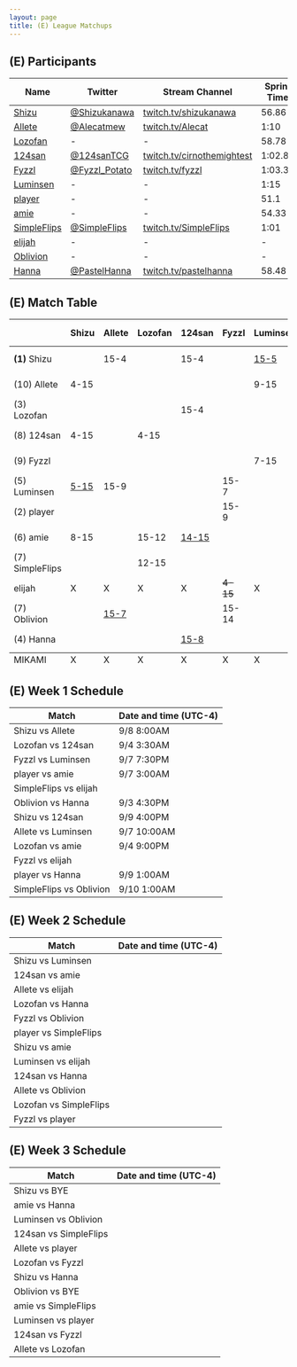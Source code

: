 ```yaml
---
layout: page
title: (E) League Matchups
---
```


## (E) Participants ##

<table>
  <thead>
    <tr>
      <th>Name</th>
      <th>Twitter</th>
      <th>Stream Channel</th>
	  <th>Sprint Time</th>
	  <th>Rating</th>
    </tr>
  </thead>
  <tbody>
    <tr>
      <td><a href="https://steamcommunity.com/id/ShizuHeart/">Shizu</a></td>
      <td><a href="https://twitter.com/Shizukanawa">@Shizukanawa</a></td>
      <td><a href="https://www.twitch.tv/shizukanawa">twitch.tv/shizukanawa</a></td>
      <td>56.86</td>
      <td>9859</td>
    </tr>
    <tr>
      <td><a href="https://steamcommunity.com/id/Alecat/">Allete</a></td>
      <td><a href="https://twitter.com/Alecatmew">@Alecatmew</a></td>
      <td><a href="https://www.twitch.tv/Alecat">twitch.tv/Alecat</a></td>
      <td>1:10</td>
      <td>3000</td>
    </tr>
    <tr>
      <td><a href="https://steamcommunity.com/id/jesusisthenameofthelord/">Lozofan</a></td>
      <td>-</td>
      <td>-</td>
      <td>58.78</td>
      <td>8448</td>
    </tr>
    <tr>
      <td><a href="https://steamcommunity.com/id/cirnothemightest/">124san</a></td>
      <td><a href="https://twitter.com/124sanTCG">@124sanTCG</a></td>
      <td><a href="https://www.twitch.tv/cirnothemightest">twitch.tv/cirnothemightest</a></td>
      <td>1:02.88</td>
      <td>2794</td>
    </tr>
    <tr>
      <td><a href="https://steamcommunity.com/profiles/76561198282875407/">Fyzzl</a></td>
      <td><a href="https://twitter.com/Fyzzl_Potato">@Fyzzl_Potato</a></td>
      <td><a href="https://www.twitch.tv/fyzzl">twitch.tv/fyzzl</a></td>
      <td>1:03.33</td>
      <td>11617</td>
    </tr>
    <tr>
      <td><a href="https://steamcommunity.com/profiles/76561198081928714/">Luminsen</a></td>
      <td>-</td>
      <td>-</td>
      <td>1:15</td>
      <td>11200</td>
    </tr>
    <tr>
      <td><a href="http://steamcommunity.com/id/player1214">player</a></td>
      <td>-</td>
      <td>-</td>
      <td>51.1</td>
      <td>15490</td>
    </tr>
    <tr>
      <td><a href="https://steamcommunity.com/id/amaiamie">amie</a></td>
      <td>-</td>
      <td>-</td>
      <td>54.33</td>
      <td>8320</td>
    </tr>
    <tr>
      <td><a href="https://steamcommunity.com/id/SimpleFlips">SimpleFlips</a></td>
      <td><a href="https://twitter.com/SimpleFlips">@SimpleFlips</a></td>
      <td><a href="https://www.twitch.tv/SimpleFlips">twitch.tv/SimpleFlips</a></td>
      <td>1:01</td>
      <td>13000</td>
    </tr>
    <tr>
      <td><a href="https://steamcommunity.com/profiles/1570090470/">elijah</a></td>
      <td>-</td>
      <td>-</td>
      <td>-</td>
      <td>-</td>
    </tr>
    <tr>
      <td><a href="https://steamcommunity.com/profiles/76561198043991232">Oblivion</a></td>
      <td>-</td>
      <td>-</td>
      <td>-</td>
      <td>13200</td>
    </tr>
    <tr>
      <td><a href="https://steamcommunity.com/id/hannaglameow/">Hanna</a></td>
      <td><a href="https://twitter.com/PastelHanna">@PastelHanna</a></td>
      <td><a href="https://www.twitch.tv/pastelhanna">twitch.tv/pastelhanna</a></td>
      <td>58.48</td>
      <td>8195</td>
    </tr>
  </tbody>
</table>

## (E) Match Table ##

<table>
  <thead>
    <tr>
      <th> </th>
      <th>Shizu</th>
      <th>Allete</th>
      <th>Lozofan</th>
      <th>124san</th>
      <th>Fyzzl</th>
      <th>Luminsen</th>
      <th>player</th>
      <th>amie</th>
      <th>SimpleFlips</th>
      <th>elijah</th>
      <th>Oblivion</th>
      <th>Hanna</th>
      <th>W-L</th>
      <th>Pt. Diff</th>
    </tr>
  </thead>
  <tbody>
    <tr>
      <td><b>(1)</b> Shizu</td>
      <td> </td> <!--Shizu-->
      <td>15-4</td> <!--Allete-->
      <td> </td> <!--Lozofan-->
      <td>15-4</td> <!--124san-->
      <td> </td> <!--Fyzzl-->
      <td><a href="https://www.twitch.tv/videos/311016381?t=00h04m33s">15-5</a></td> <!--Luminsen-->
      <td> </td> <!--player-->
      <td>15-8</td> <!--amie-->
      <td> </td> <!--SimpleFlips-->
      <td>X</td> <!--elijah-->
      <td> </td> <!--Oblivion-->
      <td> </td> <!--Hanna-->
      <td>4-0</td>
      <td>+39</td>
    </tr>
    <tr>
      <td>(10) Allete</td>
      <td>4-15</td> <!--Shizu-->
      <td> </td> <!--Allete-->
      <td> </td> <!--Lozofan-->
      <td> </td> <!--124san-->
      <td> </td> <!--Fyzzl-->
      <td>9-15</td> <!--Luminsen-->
      <td> </td> <!--player-->
      <td> </td> <!--amie-->
      <td> </td> <!--SimpleFlips-->
      <td>X</td> <!--elijah-->
      <td><a href="https://www.twitch.tv/videos/310886707">7-15</a></td> <!--Oblivion-->
      <td> </td> <!--Hanna-->
      <td>0-3</td>
      <td>-25</td>
    </tr>
    <tr>
      <td>(3) Lozofan</td>
      <td> </td> <!--Shizu-->
      <td> </td> <!--Allete-->
      <td> </td> <!--Lozofan-->
      <td>15-4</td> <!--124san-->
      <td> </td> <!--Fyzzl-->
      <td> </td> <!--Luminsen-->
      <td> </td> <!--player-->
      <td>12-15</td> <!--amie-->
      <td>15-2</td> <!--SimpleFlips-->
      <td>X</td> <!--elijah-->
      <td> </td> <!--Oblivion-->
      <td> </td> <!--Hanna-->
      <td>2-1</td>
      <td>+11</td>
    </tr>
    <tr>
      <td>(8) 124san</td>
      <td>4-15</td> <!--Shizu-->
      <td> </td> <!--Allete-->
      <td>4-15</td> <!--Lozofan-->
      <td> </td> <!--124san-->
      <td> </td> <!--Fyzzl-->
      <td> </td> <!--Luminsen-->
      <td> </td> <!--player-->
      <td><a href="https://www.youtube.com/watch?v=Y4QjSqMiEjU">15-14</a></td> <!--amie-->
      <td> </td> <!--SimpleFlips-->
      <td>X</td> <!--elijah-->
      <td> </td> <!--Oblivion-->
      <td><a href="https://youtu.be/4_8PA0uftF8">8-15</a></td> <!--Hanna-->
      <td>1-3</td>
      <td>-28</td>
    </tr>
    <tr>
      <td>(9) Fyzzl</td>
      <td> </td> <!--Shizu-->
      <td> </td> <!--Allete-->
      <td> </td> <!--Lozofan-->
      <td> </td> <!--124san-->
      <td> </td> <!--Fyzzl-->
      <td>7-15</td> <!--Luminsen-->
      <td>9-15</td> <!--player-->
      <td> </td> <!--amie-->
      <td> </td> <!--SimpleFlips-->
      <td><del>15-4</del></td> <!--elijah-->
      <td>14-15</td> <!--Oblivion-->
      <td> </td> <!--Hanna-->
      <td>0-3</td>
      <td>-15</td>
    </tr>
    <tr>
      <td>(5) Luminsen</td>
      <td><a href="https://www.twitch.tv/videos/311016381?t=00h04m33s">5-15</a></td> <!--Shizu-->
      <td>15-9</td> <!--Allete-->
      <td> </td> <!--Lozofan-->
      <td> </td> <!--124san-->
      <td>15-7</td> <!--Fyzzl-->
      <td> </td> <!--Luminsen-->
      <td> </td> <!--player-->
      <td> </td> <!--amie-->
      <td> </td> <!--SimpleFlips-->
      <td>X</td> <!--elijah-->
      <td> </td> <!--Oblivion-->
      <td> </td> <!--Hanna-->
      <td>2-1</td>
      <td>+4</td>
    </tr>
    <tr>
      <td>(2) player</td>
      <td> </td> <!--Shizu-->
      <td> </td> <!--Allete-->
      <td> </td> <!--Lozofan-->
      <td> </td> <!--124san-->
      <td>15-9</td> <!--Fyzzl-->
      <td> </td> <!--Luminsen-->
      <td> </td> <!--player-->
      <td>15-9</td> <!--amie-->
      <td> </td> <!--SimpleFlips-->
      <td>X</td> <!--elijah-->
      <td> </td> <!--Oblivion-->
      <td>15-4</td> <!--Hanna-->
      <td>3-0</td>
      <td>+23</td>
    </tr>
    <tr>
      <td>(6) amie</td>
      <td>8-15</td> <!--Shizu-->
      <td> </td> <!--Allete-->
      <td>15-12</td> <!--Lozofan-->
      <td><a href="https://www.youtube.com/watch?v=Y4QjSqMiEjU">14-15</a></td> <!--124san-->
      <td> </td> <!--Fyzzl-->
      <td> </td> <!--Luminsen-->
      <td>9-15</td> <!--player-->
      <td> </td> <!--amie-->
      <td> </td> <!--SimpleFlips-->
      <td>X</td> <!--elijah-->
      <td> </td> <!--Oblivion-->
      <td> </td> <!--Hanna-->
      <td>2-2</td>
      <td>-11</td>
    </tr>
    <tr>
      <td>(7) SimpleFlips</td>
      <td> </td> <!--Shizu-->
      <td> </td> <!--Allete-->
      <td>12-15</td> <!--Lozofan-->
      <td> </td> <!--124san-->
      <td> </td> <!--Fyzzl-->
      <td> </td> <!--Luminsen-->
      <td> </td> <!--player-->
      <td> </td> <!--amie-->
      <td> </td> <!--SimpleFlips-->
      <td><del>15-13</del></td> <!--elijah-->
      <td>15-2</td> <!--Oblivion-->
      <td> </td> <!--Hanna-->
      <td>1-1</td>
      <td>+10</td>
    </tr>
    <tr>
      <td>elijah</td>
      <td>X</td> <!--Shizu-->
      <td>X</td> <!--Allete-->
      <td>X</td> <!--Lozofan-->
      <td>X</td> <!--124san-->
      <td><del>4-15</del></td> <!--Fyzzl-->
      <td>X</td> <!--Luminsen-->
      <td>X</td> <!--player-->
      <td>X</td> <!--amie-->
      <td></del>13-15</del></td> <!--SimpleFlips-->
      <td>X</td> <!--elijah-->
      <td>X</td> <!--Oblivion-->
      <td>X</td> <!--Hanna-->
      <td>X</td>
      <td>X</td>
    </tr>
    <tr>
      <td>(7) Oblivion</td>
      <td> </td> <!--Shizu-->
      <td><a href="https://www.twitch.tv/videos/310886707">15-7</a></td> <!--Allete-->
      <td> </td> <!--Lozofan-->
      <td> </td> <!--124san-->
      <td>15-14</td> <!--Fyzzl-->
      <td> </td> <!--Luminsen-->
      <td> </td> <!--player-->
      <td> </td> <!--amie-->
      <td>2-15</td> <!--SimpleFlips-->
      <td>X</td> <!--elijah-->
      <td></td> <!--Oblivion-->
      <td>4-15</td> <!--Hanna-->
      <td>2-2</td>
      <td>-15</td>
    </tr>
    <tr>
      <td>(4) Hanna</td>
      <td> </td> <!--Shizu-->
      <td> </td> <!--Allete-->
      <td> </td> <!--Lozofan-->
      <td><a href="https://youtu.be/4_8PA0uftF8">15-8</a></td> <!--124san-->
      <td> </td> <!--Fyzzl-->
      <td> </td> <!--Luminsen-->
      <td>4-15</td> <!--player-->
      <td> </td> <!--amie-->
      <td> </td> <!--SimpleFlips-->
      <td>X</td> <!--elijah-->
      <td>15-4</td> <!--Oblivion-->
      <td> </td> <!--Hanna-->
      <td>2-1</td>
      <td>+7</td>
    </tr>
  </tbody>
  <tfoot>
    <tr>
      <td>MIKAMI</td>
      <td>X</td> <!--Shizu-->
      <td>X</td> <!--Allete-->
      <td>X</td> <!--Lozofan-->
      <td>X</td> <!--124san-->
      <td>X</td> <!--Fyzzl-->
      <td>X</td> <!--Luminsen-->
      <td>X</td> <!--player-->
      <td>X</td> <!--amie-->
      <td>X</td> <!--SimpleFlips-->
      <td>X</td> <!--elijah-->
      <td>X</td> <!--Oblivion-->
      <td>X</td> <!--Hanna-->
      <td>X</td>
      <td>X</td>
    </tr>
  </tfoot>
</table>

## (E) Week 1 Schedule ##

<table>
  <thead>
    <tr>
      <th>Match</th>
      <th>Date and time (UTC-4)</th>
    </tr>
  </thead>
  <tbody>
    <tr>
      <td>Shizu vs Allete</td>
      <td>9/8 8:00AM</td>
    </tr>
    <tr>
      <td>Lozofan vs 124san</td>
      <td>9/4 3:30AM</td>
    </tr>
    <tr>
      <td>Fyzzl vs Luminsen</td>
      <td>9/7 7:30PM</td>
    </tr>
    <tr>
      <td>player vs amie</td>
      <td>9/7 3:00AM</td>
    </tr>
    <tr>
      <td>SimpleFlips vs elijah</td>
      <td> </td>
    </tr>
    <tr>
      <td>Oblivion vs Hanna</td>
      <td>9/3 4:30PM</td>
    </tr>
    <tr>
      <td>Shizu vs 124san</td>
      <td>9/9 4:00PM</td>
    </tr>
    <tr>
      <td>Allete vs Luminsen</td>
      <td>9/7 10:00AM</td>
    </tr>
    <tr>
      <td>Lozofan vs amie</td>
      <td>9/4 9:00PM</td>
    </tr>
    <tr>
      <td>Fyzzl vs elijah</td>
      <td> </td>
    </tr>
    <tr>
      <td>player vs Hanna</td>
      <td>9/9 1:00AM</td>
    </tr>
    <tr>
      <td>SimpleFlips vs Oblivion</td>
      <td>9/10 1:00AM</td>
    </tr>
  </tbody>
</table>

## (E) Week 2 Schedule ##

<table>
  <thead>
    <tr>
      <th>Match</th>
      <th>Date and time (UTC-4)</th>
    </tr>
  </thead>
  <tbody>
    <tr>
      <td>Shizu vs Luminsen</td>
      <td></td>
    </tr>
    <tr>
      <td>124san vs amie</td>
      <td></td>
    </tr>
    <tr>
      <td>Allete vs elijah</td>
      <td></td>
    </tr>
    <tr>
      <td>Lozofan vs Hanna</td>
      <td></td>
    </tr>
    <tr>
      <td>Fyzzl vs Oblivion</td>
      <td></td>
    </tr>
    <tr>
      <td>player vs SimpleFlips</td>
      <td></td>
    </tr>
    <tr>
      <td>Shizu vs amie</td>
      <td></td>
    </tr>
    <tr>
      <td>Luminsen vs elijah</td>
      <td></td>
    </tr>
    <tr>
      <td>124san vs Hanna</td>
      <td></td>
    </tr>
    <tr>
      <td>Allete vs Oblivion</td>
      <td></td>
    </tr>
    <tr>
      <td>Lozofan vs SimpleFlips</td>
      <td></td>
    </tr>
    <tr>
      <td>Fyzzl vs player</td>
      <td></td>
    </tr>
  </tbody>
</table>

## (E) Week 3 Schedule ##

<table>
  <thead>
    <tr>
      <th>Match</th>
      <th>Date and time (UTC-4)</th>
    </tr>
  </thead>
  <tbody>
    <tr>
      <td>Shizu vs BYE</td>
      <td></td>
    </tr>
    <tr>
      <td>amie vs Hanna</td>
      <td></td>
    </tr>
    <tr>
      <td>Luminsen vs Oblivion</td>
      <td></td>
    </tr>
    <tr>
      <td>124san vs SimpleFlips</td>
      <td></td>
    </tr>
    <tr>
      <td>Allete vs player</td>
      <td></td>
    </tr>
    <tr>
      <td>Lozofan vs Fyzzl</td>
      <td></td>
    </tr>
    <tr>
      <td>Shizu vs Hanna</td>
      <td></td>
    </tr>
    <tr>
      <td>Oblivion vs BYE</td>
      <td></td>
    </tr>
    <tr>
      <td>amie vs SimpleFlips</td>
      <td></td>
    </tr>
    <tr>
      <td>Luminsen vs player</td>
      <td></td>
    </tr>
    <tr>
      <td>124san vs Fyzzl</td>
      <td></td>
    </tr>
    <tr>
      <td>Allete vs Lozofan</td>
      <td></td>
    </tr>
  </tbody>
</table>

